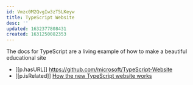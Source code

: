 ```yaml
---
id: Vmzc0M2QvgIw3zT5LKeyw
title: TypeScript Website
desc: ''
updated: 1632377808431
created: 1631250082353
---
```



The docs for TypeScript are a living example of how to make a beautiful educational site

- [[p.hasURL]] https://github.com/microsoft/TypeScript-Website
- [[p.isRelated]] [How the new TypeScript website works](https://www.youtube.com/watch?v=HOvivt6B7hE)
